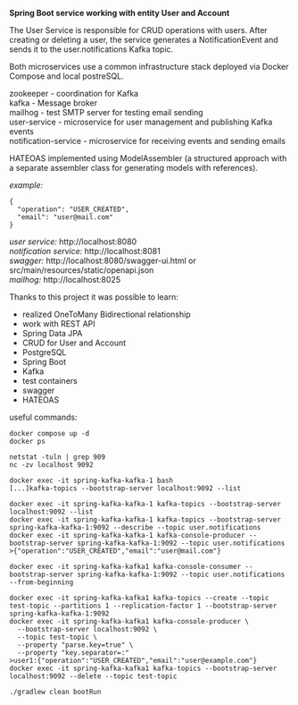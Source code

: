 **Spring Boot service working with entity User and Account**

The User Service is responsible for CRUD operations with users.
After creating or deleting a user, the service generates a NotificationEvent and sends it to the user.notifications Kafka topic.

Both microservices use a common infrastructure stack deployed via Docker Compose and local postreSQL.

zookeeper - coordination for Kafka  
kafka - Message broker  
mailhog - test SMTP server for testing email sending  
user-service - microservice for user management and publishing Kafka events  
notification-service - microservice for receiving events and sending emails  

HATEOAS implemented using ModelAssembler (a structured approach with a separate assembler class for generating models with references).

*example:*  
```
{  
  "operation": "USER_CREATED",  
  "email": "user@mail.com"   
}
```
*user service:* http://localhost:8080  
*notification service:* http://localhost:8081  
*swagger:* http://localhost:8080/swagger-ui.html or src/main/resources/static/openapi.json  
*mailhog:* http://localhost:8025

Thanks to this project it was possible to learn:  
- realized OneToMany Bidirectional relationship
- work with REST API
- Spring Data JPA
- CRUD for User and Account
- PostgreSQL 
- Spring Boot
- Kafka
- test containers
- swagger
- HATEOAS

useful commands:
```
docker compose up -d
docker ps

netstat -tuln | grep 909
nc -zv localhost 9092

docker exec -it spring-kafka-kafka-1 bash
[...]kafka-topics --bootstrap-server localhost:9092 --list

docker exec -it spring-kafka-kafka-1 kafka-topics --bootstrap-server localhost:9092 --list
docker exec -it spring-kafka-kafka-1 kafka-topics --bootstrap-server spring-kafka-kafka-1:9092 --describe --topic user.notifications
docker exec -it spring-kafka-kafka-1 kafka-console-producer --bootstrap-server spring-kafka-kafka-1:9092 --topic user.notifications
>{"operation":"USER_CREATED","email":"user@mail.com"}

docker exec -it spring-kafka-kafka1 kafka-console-consumer --bootstrap-server spring-kafka-kafka-1:9092 --topic user.notifications --from-beginning

docker exec -it spring-kafka-kafka1 kafka-topics --create --topic test-topic --partitions 1 --replication-factor 1 --bootstrap-server spring-kafka-kafka-1:9092
docker exec -it spring-kafka-kafka1 kafka-console-producer \
  --bootstrap-server localhost:9092 \
  --topic test-topic \
  --property "parse.key=true" \
  --property "key.separator=:"
>user1:{"operation":"USER_CREATED","email":"user@example.com"}  
docker exec -it spring-kafka-kafka1 kafka-topics --bootstrap-server localhost:9092 --delete --topic test-topic

./gradlew clean bootRun
```

